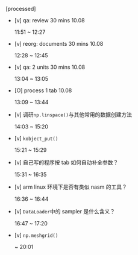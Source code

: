 [processed]

* [v] qa: review 30 mins 10.08

    11:51 ~ 12:27

* [v] reorg: documents 30 mins 10.08

    12:28 ~ 12:45

* [v] qa: 2 units 30 mins 10.08

    13:04 ~ 13:05

* [O] process 1 tab 10.08

    13:09 ~ 13:44

* [v] 调研`np.linspace()`与其他常用的数据创建方法

    14:03 ~ 15:20

* [v] `kobject_put()`

    15:21 ~ 15:29

* [v] 自己写的程序按 tab 如何自动补全参数？

    15:31 ~ 16:35

* [v] arm linux 环境下是否有类似 nasm 的工具？

    16:36 ~ 16:44

* [v] `DataLoader`中的 sampler 是什么含义？

    16:47 ~ 17:20

* [v] `np.meshgrid()`

    ~ 20:01
